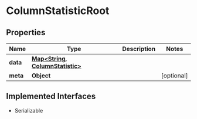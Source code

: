 

# ColumnStatisticRoot


## Properties

Name | Type | Description | Notes
------------ | ------------- | ------------- | -------------
**data** | [**Map&lt;String, ColumnStatistic&gt;**](ColumnStatistic.md) |  | 
**meta** | **Object** |  |  [optional]


## Implemented Interfaces

* Serializable


